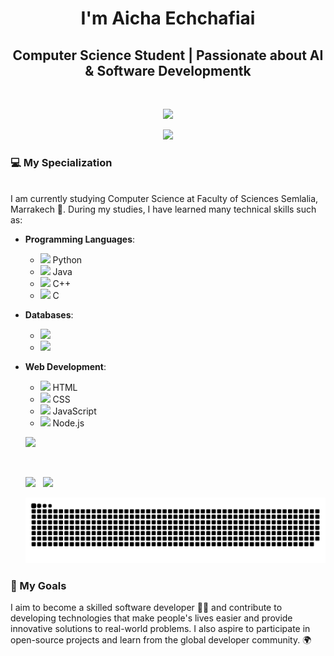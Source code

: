 <h1 align="center">I'm  Aicha Echchafiai </h1>
<h2 align="center">Computer Science Student | Passionate about AI & Software Developmentk</h2> 
<br>
<p align="center">
    <a href="https://www.google.com.eg/search?q=ahmed+hemeda"> <!-- Google Me -->
      <img src="https://readme-typing-svg.herokuapp.com/?lines=Visit%20my%20LinkedIn%20Profile;I%20Post%20Insightful%20Content;Follow%20to%20get%20New%20Updates&font=Bold%20Code&center=true&color=30D050&pause=2000"> <!-- Text -->
    </a>
  </p>

  <p align="center">
      <img src="https://komarev.com/ghpvc/?username=a-hemeda&style=flat&color=4010B0" height="25"/> <!-- Profile Views -->
  </p>
  

### 💻 My Specialization
<br/>
I am currently studying Computer Science at Faculty of Sciences Semlalia, Marrakech 🏫. During my studies, I have learned many technical skills such as:

- **Programming Languages**:
  - <img src="https://upload.wikimedia.org/wikipedia/commons/thumb/c/c3/Python-logo-notext.svg/1024px-Python-logo-notext.svg.png" width="20"> Python
  - <img src="https://upload.wikimedia.org/wikipedia/en/thumb/3/30/Java_programming_language_logo.svg/1200px-Java_programming_language_logo.svg.png" width="20"> Java
  - <img src="https://upload.wikimedia.org/wikipedia/commons/thumb/1/18/ISO_C%2B%2B_Logo.svg/1200px-ISO_C%2B%2B_Logo.svg.png" width="20"> C++
  - <img src="https://upload.wikimedia.org/wikipedia/commons/thumb/1/18/C_Programming_Language.svg/1200px-C_Programming_Language.svg.png" width="20"> C

- **Databases**:
  - <img src="https://www.vectorlogo.zone/logos/mysql/mysql-ar21.svg" width="100">   
  - <img src="https://www.vectorlogo.zone/logos/mongodb/mongodb-ar21.svg" width="100">

- **Web Development**:
  - <img src="https://upload.wikimedia.org/wikipedia/commons/thumb/6/61/HTML5_logo_and_wordmark.svg/1200px-HTML5_logo_and_wordmark.svg.png" width="20"> HTML
  - <img src="https://upload.wikimedia.org/wikipedia/commons/thumb/d/d5/CSS3_logo_and_wordmark.svg/1200px-CSS3_logo_and_wordmark.svg.png" width="20"> CSS
  - <img src="https://upload.wikimedia.org/wikipedia/commons/thumb/9/99/Unofficial_JavaScript_logo_2.svg/1200px-Unofficial_JavaScript_logo_2.svg.png" width="20"> JavaScript
  - <img src="https://upload.wikimedia.org/wikipedia/commons/thumb/d/d9/Node.js_logo.svg/1200px-Node.js_logo.svg.png" width="20"> Node.js

  <p align="left">
    <img src="https://github-profile-trophy.vercel.app/?username=a-hemeda&theme=onestar&row=1&column=7"/>
  </p>
  <br>

  <p align="left">
    <img src="https://github-readme-stats.vercel.app/api/top-langs?username=a-hemeda&layout=compact&langs_count=6&theme=highcontrast" height="120"/> &nbsp; <!-- Most Used Languages -->
    <img src="https://streak-stats.demolab.com/?user=a-hemeda&theme=highcontrast" height="120"/> <!-- GitHub Streak -->
  </p>

  <p align="left">
    <img src="https://raw.githubusercontent.com/platane/snk/output/github-contribution-grid-snake-dark.svg"> <!-- Snake -->
  </p>

### 🎯 My Goals
I aim to become a skilled software developer 👩‍💻 and contribute to developing technologies that make people's lives easier and provide innovative solutions to real-world problems. I also aspire to participate in open-source projects and learn from the global developer community. 🌍

 
 




